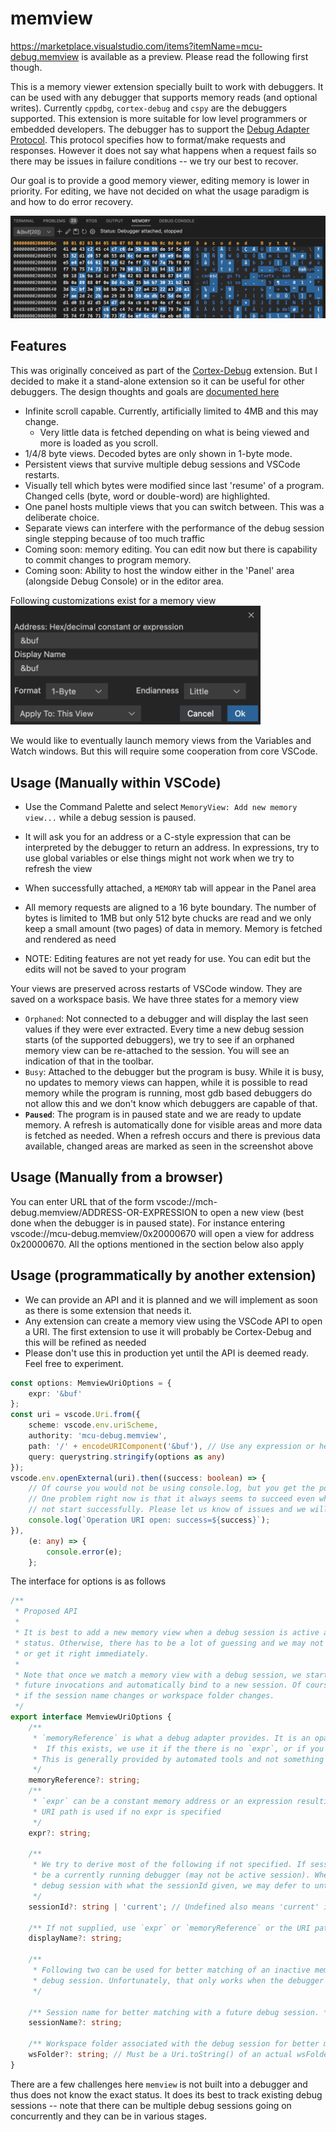 # memview

https://marketplace.visualstudio.com/items?itemName=mcu-debug.memview is available as a preview. Please read the following first though.

This is a memory viewer extension specially built to work with debuggers. It can be used with any debugger that supports memory reads (and optional writes). Currently `cppdbg`, `cortex-debug` and `cspy` are the debuggers supported. This extension is more suitable for low level programmers or embedded developers. The debugger has to support the [Debug Adapter Protocol](https://microsoft.github.io/debug-adapter-protocol/). This protocol specifies how to format/make requests and responses. However it does not say what happens when a request fails so there may be issues in failure conditions -- we try our best to recover.

Our goal is to provide a good memory viewer, editing memory is lower in priority. For editing, we have not decided on what the usage paradigm is and how to do error recovery.

![screenshot](./resources/screenshot.png)

## Features

This was originally conceived as part of the [Cortex-Debug](https://github.com/Marus/cortex-debug) extension. But I decided to make it a stand-alone extension so it can be useful for other debuggers. The design thoughts and goals are [documented here](https://github.com/Marus/cortex-debug/wiki/Memory-Viewer)

-   Infinite scroll capable. Currently, artificially limited to 4MB and this may change.
    -   Very little data is fetched depending on what is being viewed and more is loaded as you scroll.
-   1/4/8 byte views. Decoded bytes are only shown in 1-byte mode.
-   Persistent views that survive multiple debug sessions and VSCode restarts.
-   Visually tell which bytes were modified since last 'resume' of a program. Changed cells (byte, word or double-word) are highlighted.
-   One panel hosts multiple views that you can switch between. This was a deliberate choice.
-   Separate views can interfere with the performance of the debug session single stepping because of too much traffic
-   Coming soon: memory editing. You can edit now but there is capability to commit changes to program memory.
-   Coming soon: Ability to host the window either in the 'Panel' area (alongside Debug Console) or in the editor area.

Following customizations exist for a memory view<br>
<img src="./resources/vew-props.png" width="400">

We would like to eventually launch memory views from the Variables and Watch windows. But this will require some cooperation from core VSCode.

## Usage (Manually within VSCode)

-   Use the Command Palette and select `MemoryView: Add new memory view...` while a debug session is paused.
-   It will ask you for an address or a C-style expression that can be interpreted by the debugger to return an address. In expressions, try to use global variables or else things might not work when we try to refresh the view
-   When successfully attached, a `MEMORY` tab will appear in the Panel area
-   All memory requests are aligned to a 16 byte boundary. The number of bytes is limited to 1MB but only 512 byte chucks are read and we only keep a small amount (two pages) of data in memory. Memory is fetched and rendered as need

-   NOTE: Editing features are not yet ready for use. You can edit but the edits will not be saved to your program

Your views are preserved across restarts of VSCode window. They are saved on a workspace basis. We have three states for a memory view

-   `Orphaned`: Not connected to a debugger and will display the last seen values if they were ever extracted. Every time a new debug session starts (of the supported debuggers), we try to see if an orphaned memory view can be re-attached to the session. You will see an indication of that in the toolbar.
-   `Busy`: Attached to the debugger but the program is busy. While it is busy, no updates to memory views can happen, while it is possible to read memory while the program is running, most gdb based debuggers do not allow this and we don't know which debuggers are capable of that.
-   **`Paused`**: The program is in paused state and we are ready to update memory. A refresh is automatically done for visible areas and more data is fetched as needed. When a refresh occurs and there is previous data available, changed areas are marked as seen in the screenshot above

## Usage (Manually from a browser)

You can enter URL that of the form vscode://mch-debug.memview/ADDRESS-OR-EXPRESSION to open a new view (best done when the debugger is in paused state). For instance entering vscode://mcu-debug.memview/0x20000670 will open a view for address 0x20000670. All the options mentioned in the section below also apply

## Usage (programmatically by another extension)

-   We can provide an API and it is planned and we will implement as soon as there is some extension that needs it.
-   Any extension can create a memory view using the VSCode API to open a URI. The first extension to use it will probably be Cortex-Debug and this will be refined as needed
-   Please don't use this in production yet until the API is deemed ready. Feel free to experiment.

```typescript
const options: MemviewUriOptions = {
    expr: '&buf'
};
const uri = vscode.Uri.from({
    scheme: vscode.env.uriScheme,
    authority: 'mcu-debug.memview',
    path: '/' + encodeURIComponent('&buf'), // Use any expression or hex or decimal constant here
    query: querystring.stringify(options as any)
});
vscode.env.openExternal(uri).then((success: boolean) => {
    // Of course you would not be using console.log, but you get the point
    // One problem right now is that it always seems to succeed even when a view did
    // not start successfully. Please let us know of issues and we will figure it out
    console.log(`Operation URI open: success=${success}`);
}),
    (e: any) => {
        console.error(e);
    };
```

The interface for options is as follows

```typescript
/**
 * Proposed API
 *
 * It is best to add a new memory view when a debug session is active and in stopped
 * status. Otherwise, there has to be a lot of guessing and we may not always get it right
 * or get it right immediately.
 *
 * Note that once we match a memory view with a debug session, we start tracking it for
 * future invocations and automatically bind to a new session. Of course, this can fail
 * if the session name changes or workspace folder changes.
 */
export interface MemviewUriOptions {
    /**
     * `memoryReference` is what a debug adapter provides. It is an opaque string representing a location in memory.
     *  If this exists, we use it if the there is no `expr`, or if you have an `expr` as a fallback memory location.
     * This is generally provided by automated tools and not something to be manually entered.
     */
    memoryReference?: string;
    /**
     * `expr` can be a constant memory address or an expression resulting in an address by debugger using evaluate().
     * URI path is used if no expr is specified
     */
    expr?: string;

    /**
     * We try to derive most of the following if not specified. If sessionId is specified, it should
     * be a currently running debugger (may not be active session). When we can't match the active
     * debug session with what the sessionId given, we may defer to until later.
     */
    sessionId?: string | 'current'; // Undefined also means 'current' if there is an active session

    /** If not supplied, use `expr` or `memoryReference` or the URI path */
    displayName?: string;

    /**
     * Following two can be used for better matching of an inactive memory view with a later active
     * debug session. Unfortunately, that only works when the debugger starts a new session
     */

    /** Session name for better matching with a future debug session. */
    sessionName?: string;

    /** Workspace folder associated with the debug session for better matching with a future debug session. */
    wsFolder?: string; // Must be a Uri.toString() of an actual wsFolder for the session
}
```

There are a few challenges here `memview` is not built into a debugger and thus does not know the exact status. It does its best to track existing debug sessions -- note that there can be multiple debug sessions going on concurrently and they can be in various stages.
